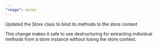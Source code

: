 ```yaml
---
"reago": minor
---
```


Updated the Store class to bind its methods to the store context

This change makes it safe to use destructuring for extracting individual methods from a store instance
without losing the store context.
